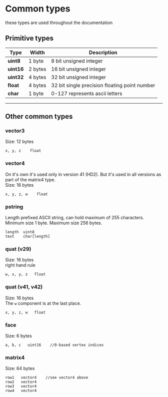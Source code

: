 # Common types
these types are used throughout the documentation

## Primitive types
Type | Width | Description
-----|-------|------------
**uint8** | 1 byte | 8 bit unsigned integer
**uint16**| 2 bytes | 16 bit unsigned integer
**uint32**| 4 bytes | 32 bit unsigned integer
**float** | 4 bytes | 32 bit single precision floating point number
**char**  | 1 byte | 0-127 represents ascii letters  
  
 **** 
## Other common types

### vector3
Size: 12 bytes
```
x, y, z    float
```

### vector4
On it's own it's used only in version 41 (HD2). But it's used in all versions as part of the matrix4 type.  
Size: 16 bytes
```
x, y, z, w    float
```

### pstring
Length prefixed ASCII string, can hold maximum of 255 characters.  
Minimum size 1 byte. Maximum size 256 bytes.
```       
length  uint8  
text    char[length] 
```

### quat (v29)
Size: 16 bytes  
right hand rule
```
w, x, y, z   float
```

### quat (v41, v42)
Size: 16 bytes  
The `w` component is at the last place.
```    
x, y, z, w   float
```

### face
Size: 6 bytes
```
a, b, c   uint16    //0-based vertex indices
```

### matrix4
Size: 64 bytes
```
row1   vector4    //see vector4 above
row2   vector4
row3   vector4
row4   vector4
```